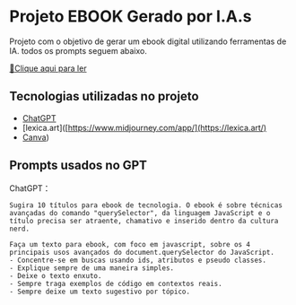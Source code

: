 # Projeto EBOOK Gerado por I.A.s

Projeto com o objetivo de gerar um ebook digital utilizando ferramentas de IA. todos os prompts
seguem abaixo.

<a href="https://github.com/felipeAguiarCode/prompts-recipe-to-create-a-ebook/blob/main/output/ebook%20-%20css%20jedi%20output.pdf" title="View PDF now"> 📕Clique aqui para ler</a>

## Tecnologias utilizadas no projeto

- [ChatGPT](https://chat.openai.com/) 
- [lexica.art]([https://www.midjourney.com/app/](https://lexica.art/)
- [Canva](https://www.canva.com/))

## Prompts usados no GPT


ChatGPT：

```
Sugira 10 títulos para ebook de tecnologia. O ebook é sobre técnicas avançadas do comando "querySelector", da linguagem JavaScript e o título precisa ser atraente, chamativo e inserido dentro da cultura nerd.
```

```
Faça um texto para ebook, com foco em javascript, sobre os 4 principais usos avançados do document.querySelector do JavaScript. 
- Concentre-se em buscas usando ids, atributos e pseudo classes.
- Explique sempre de uma maneira simples.
- Deixe o texto enxuto.
- Sempre traga exemplos de código em contextos reais.
- Sempre deixe um texto sugestivo por tópico.
```
